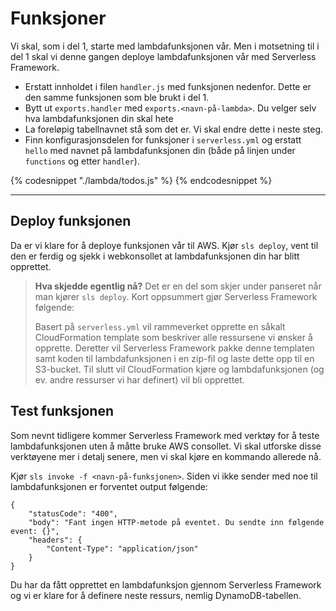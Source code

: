 # Funksjoner
Vi skal, som i del 1, starte med lambdafunksjonen vår. Men i motsetning til i del 1 skal vi denne gangen deploye lambdafunksjonen vår med Serverless Framework.

- Erstatt innholdet i filen `handler.js` med funksjonen nedenfor. Dette er den samme funksjonen som ble brukt i del 1.
- Bytt ut `exports.handler` med `exports.<navn-på-lambda>`. Du velger selv hva lambdafunksjonen din skal hete
- La foreløpig tabellnavnet stå som det er. Vi skal endre dette i neste steg.
- Finn konfigurasjonsdelen for funksjoner i `serverless.yml` og erstatt `hello` med navnet på lambdafunksjonen din (både på linjen under `functions` og etter `handler`).

{% codesnippet "./lambda/todos.js" %} {% endcodesnippet %}

---

## Deploy funksjonen
Da er vi klare for å deploye funksjonen vår til AWS. Kjør `sls deploy`, vent til den er ferdig og sjekk i webkonsollet at lambdafunksjonen din har blitt opprettet.

>**Hva skjedde egentlig nå?**
>Det er en del som skjer under panseret når man kjører `sls deploy`. Kort oppsummert gjør Serverless Framework følgende:
>
>Basert på `serverless.yml` vil rammeverket opprette en såkalt CloudFormation template som beskriver alle ressursene vi ønsker å opprette. Deretter vil Serverless Framework pakke denne templaten samt koden til lambdafunksjonen i en zip-fil og laste dette opp til en S3-bucket. Til slutt vil CloudFormation kjøre og lambdafunksjonen (og ev. andre ressurser vi har definert) vil bli opprettet.

## Test funksjonen
Som nevnt tidligere kommer Serverless Framework med verktøy for å teste lambdafunksjonen uten å måtte bruke AWS consollet. Vi skal utforske disse verktøyene mer i detalj senere, men vi skal kjøre en kommando allerede nå.

Kjør `sls invoke -f <navn-på-funksjonen>`. Siden vi ikke sender med noe til lambdafunksjonen er forventet output følgende:

```
{
    "statusCode": "400",
    "body": "Fant ingen HTTP-metode på eventet. Du sendte inn følgende event: {}",
    "headers": {
        "Content-Type": "application/json"
    }
}
```

Du har da fått opprettet en lambdafunksjon gjennom Serverless Framework og vi er klare for å definere neste ressurs, nemlig DynamoDB-tabellen.
